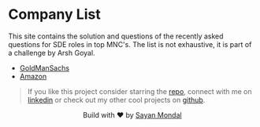 # Company List

This site contains the solution and questions of the recently asked questions for SDE roles in top MNC's. The list is not exhaustive, it is part of a challenge by Arsh Goyal.

- [GoldManSachs](GoldManSachs/README.md)
- [Amazon](Amazon/README.md)

> If you like this project consider starring the [repo](https://github.com/heysm/6Companies30days), connect with me on [linkedin](http://linkedin.com/in/sa-y-an) or check out my other cool projects on [github](https://github.com/sa-y-an). 
<p align="center"> Build with ❤️ by <a href="https://sayanmondal.tech">Sayan Mondal</a></p>
